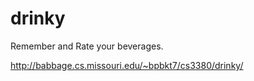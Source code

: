 drinky
======

Remember and Rate your beverages.

http://babbage.cs.missouri.edu/~bpbkt7/cs3380/drinky/
